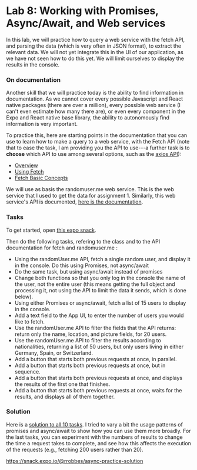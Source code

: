 # Lab 8: Working with Promises, Async/Await, and Web services

In this lab, we will practice how to query a web service with the fetch API, and parsing the data (which is very often in JSON format), to extract the relevant data. We will not yet integrate this in the UI of our application, as we have not seen how to do this yet. We will limit ourselves to display the results in the console. 

### On documentation

Another skill that we will practice today is the ability to find information in documentation. As we cannot cover every possible Javascript and React native packages (there are over a million), every possible web service (I can't even estimate how many there are), or even every component in the Expo and React native base library, the ability to autonomously find information is very important.

To practice this, here are starting points in the documentation that you can use to learn how to make a query to a web service, with the Fetch API (note that to ease the task, I am providing you the API to use---a further task is to **choose** which API to use among several options, such as the [axios API](https://axios-http.com)):

- [Overview](https://developer.mozilla.org/en-US/docs/Web/API/Fetch_API)
- [Using Fetch](https://developer.mozilla.org/en-US/docs/Web/API/Fetch_API/Using_Fetch)
- [Fetch Basic Concepts](https://developer.mozilla.org/en-US/docs/Web/API/Fetch_API/Basic_concepts)


We will use as basis the randomuser.me web service. This is the web service that I used to get the data for assignment 1. Similarly, this web service's API is documented, [here is the documentation](https://randomuser.me/documentation).

### Tasks 

To get started, open [this expo snack](https://snack.expo.io/@rrobbes/async-practice).

Then do the following tasks, refering to the class and to the API documentation for fetch and randomuser.me :

- Using the randomUser.me API, fetch a single random user, and display it in the console. Do this using Promises, not async/await
- Do the same task, but using async/await instead of promises
- Change both functions so that you only log in the console the name of the user, not the entire user (this means getting the full object and processing it, not using the API to limit the data it sends, which is done below).
- Using either Promises or async/await, fetch a list of 15 users to display in the console.
- Add a text field to the App UI, to enter the number of users you would like to fetch.
- Use the randomUser.me API to filter the fields that the API returns: return only the name, location, and picture fields, for 20 users.
- Use the randomUser.me API to filter the results according to nationalities, returning a list of 50 users, but only users living in either Germany, Spain, or Switzerland.
- Add a button that starts both previous requests at once, in parallel.
- Add a button that starts both previous requests at once, but in sequence.
- Add a button that starts both previous requests at once, and displays the results of the first one that finishes.
- Add a button that starts both previous requests at once, waits for the results, and displays all of them together.

### Solution

Here is a [solution to all 10 tasks](https://snack.expo.io/@rrobbes/async-practice-solution). I tried to vary a bit the usage patterns of promises and async/await to show how you can use them more broadly. For the last tasks, you can experiment with the numbers of results to change the time a request takes to complete, and see how this affects the execution of the requests (e.g., fetching 200 users rather than 20).

https://snack.expo.io/@rrobbes/async-practice-solution
